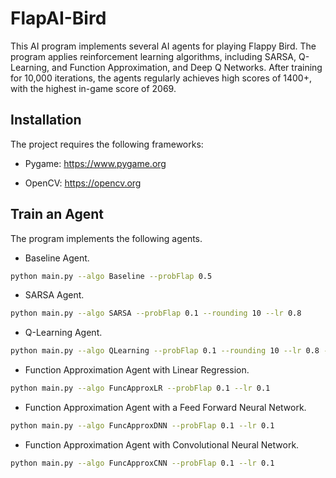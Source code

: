 # FlapAI-Bird

This AI program implements several AI agents for playing Flappy Bird. The program applies reinforcement learning algorithms, including SARSA, Q-Learning, and Function Approximation, and Deep Q Networks. After training for 10,000 iterations, the agents regularly achieves high scores of 1400+, with the highest in-game score of 2069. 


## Installation

The project requires the following frameworks:

- Pygame: https://www.pygame.org



- OpenCV: https://opencv.org

## Train an Agent

The program implements the following agents.

- Baseline Agent.

```bash
python main.py --algo Baseline --probFlap 0.5
```

- SARSA Agent.

```bash
python main.py --algo SARSA --probFlap 0.1 --rounding 10 --lr 0.8
```

- Q-Learning Agent.

```bash
python main.py --algo QLearning --probFlap 0.1 --rounding 10 --lr 0.8 --order backward
```

- Function Approximation Agent with Linear Regression.

```bash
python main.py --algo FuncApproxLR --probFlap 0.1 --lr 0.1
```

- Function Approximation Agent with a Feed Forward Neural Network.

```bash
python main.py --algo FuncApproxDNN --probFlap 0.1 --lr 0.1
```

- Function Approximation Agent with Convolutional Neural Network.

```bash
python main.py --algo FuncApproxCNN --probFlap 0.1 --lr 0.1
```

